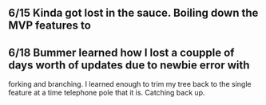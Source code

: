 ## 6/15 Kinda got lost in the sauce. Boiling down the MVP features to 

## 6/18 Bummer learned how I lost a coupple of days worth of updates due to newbie error with 
forking and branching. I learned enough to trim my tree back to the single feature at a time 
telephone pole that it is. Catching back up.